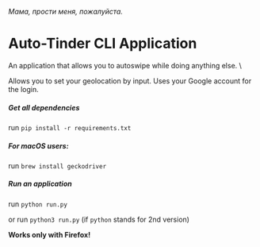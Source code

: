 *Мама, прости меня, пожалуйста.*

# Auto-Tinder CLI Application
An application that allows you to autoswipe while doing anything else. \

Allows you to set your geolocation by input. 
Uses your Google account for the login.

##### Get all dependencies
run `pip install -r requirements.txt`

##### For macOS users:
run `brew install geckodriver`

##### Run an application
run `python run.py`

or run `python3 run.py` (if `python` stands for 2nd version)

**Works only with Firefox!**